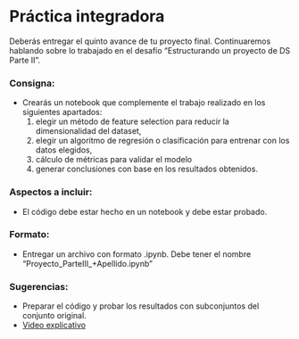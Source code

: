 # Práctica integradora
Deberás entregar el quinto avance de tu proyecto final. Continuaremos hablando sobre lo trabajado en el desafío “Estructurando un proyecto de DS Parte II”. 

### Consigna:
- Crearás un notebook que complemente el trabajo realizado en los siguientes apartados: 
    1. elegir un método de feature selection para reducir la dimensionalidad del dataset, 
    2. elegir un algoritmo de regresión o clasificación para entrenar con los datos elegidos,
    3. cálculo de métricas para validar el modelo
    4. generar conclusiones con base en los resultados obtenidos.

### Aspectos a incluir:
- El código debe estar hecho en un notebook y debe estar probado.

### Formato:
- Entregar un archivo con formato .ipynb. Debe tener el nombre “Proyecto_ParteIII_+Apellido.ipynb”

### Sugerencias:
- Preparar el código y probar los resultados con subconjuntos del conjunto original.
- [Video explicativo](https://drive.google.com/file/d/1BUnK71e0I00hSFXv7pIezjwX6Z3ufVpT/view?usp=sharing)